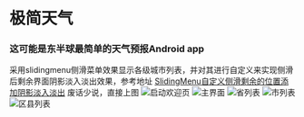 # 极简天气
### 这可能是东半球最简单的天气预报Android app
采用slidingmenu侧滑菜单效果显示各级城市列表，并对其进行自定义来实现侧滑后剩余界面阴影淡入淡出效果，参考地址
[SlidingMenu自定义侧滑剩余的位置添加阴影淡入淡出](http://blog.csdn.net/niubitianping/article/details/52425003)
废话少说，直接上图
![启动欢迎页](https://github.com/Madridliu/Fragment/blob/master/image/welcome.jpg)
![主界面](https://github.com/Madridliu/Fragment/blob/master/image/main.jpg)
![省列表](https://github.com/Madridliu/Fragment/blob/master/image/province.jpg)
![市列表](https://github.com/Madridliu/Fragment/blob/master/image/city.jpg)
![区县列表](https://github.com/Madridliu/Fragment/blob/master/image/district.jpg)
